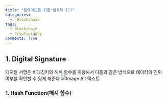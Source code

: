```yaml
---
title: "블록체인을 위한 암호학 (1)"
categories:
  -  Blockchain
tags:
  - Blockchain
  - Cryptography
comments: true
---
```


## 1. Digital Signature
디지털 서명은 비대칭키와 해쉬 함수를 이용해서 다음과 같은 방식으로 데이터의 진위 여부를 확인할 수 있게 해준다
![Image Alt 텍스트]({{site.url}}/assets/images/digital_signature.png)

### 1. Hash Function(해시 함수)

